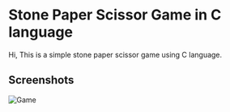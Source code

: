 # Stone Paper Scissor Game in C language
Hi, This is a simple stone paper scissor game using C language.

## Screenshots

![Game]( )